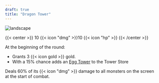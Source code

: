 ```yaml
---
draft: true
title: "Dragon Tower"
---
```


![landscape](/images/towers/towerS_31.png)

{{< center >}}
10 {{< icon "dmg" >}}10 {{< icon "hp" >}}
{{< /center >}}

At the beginning of the round:
 * Grants 3 {{< icon gold >}} gold.
 * With a 15% chance adds an [Egg Tower](/towers/egg-tower) to the Tower Store 

Deals 60% of its {{< icon "dmg" >}} damage to all monsters on the screen at the start of combat.